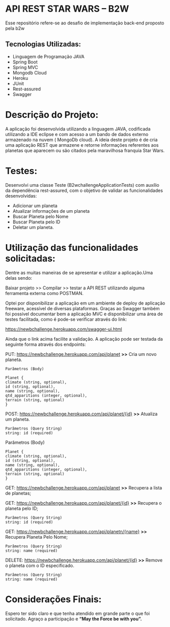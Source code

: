 # **API REST STAR WARS – B2W**

Esse repositório refere-se ao desafio de implementação back-end proposto pela b2w

## Tecnologias Utilizadas:

* Linguagem de Programação JAVA
* Spring Boot
* Spring MVC
* Mongodb Cloud
* Heroku
* JUnit
* Rest-assured
* Swagger

# Descrição do Projeto:
A aplicação foi desenvolvida utilizando a linguagem JAVA, codificada utilizando a IDE eclipse e com acesso a um bando de dados externo armazenado na nuvem ( MongoDb cloud). 
A ideia deste projeto é de cria uma aplicação REST que armazene e retorne informações referentes aos planetas que aparecem ou são citados pela maravilhosa franquia Star Wars. 

# Testes:

Desenvolvi uma classe Teste (B2wchallengeApplicationTests) com auxílio da dependência rest-assured, com o objetivo de validar as funcionalidades desenvolvidas: 

* Adicionar um planeta 
* Atualizar informações de um planeta 
* Buscar Planeta pelo Nome 
* Buscar Planeta pelo ID 
* Deletar um planeta.

# Utilização das funcionalidades solicitadas:

Dentre as muitas maneiras de se apresentar e utilizar a aplicação.Uma delas sendo:

Baixar projeto >> Compilar >> testar a API REST utilizando alguma ferramenta externa como POSTMAN.

Optei por disponibilizar a aplicação em um ambiente de deploy de aplicação freeware, acessível de diversas plataformas. Graças ao Swagger também foi possível documentar bem a aplicação MVC e disponibilizar uma área de testes facilitada, como é pode-se verificar através do link:

https://newbchallenge.herokuapp.com/swagger-ui.html


Ainda que o link acima facilite a validação. A aplicação pode ser testada da seguinte forma através dos endpoints:

PUT: https://newbchallenge.herokuapp.com/api/planet  **>>** Cria um novo planeta.
```
Parâmetros (Body)

Planet {
climate (string, optional),
id (string, optional),
name (string, optional),
qtd_apparitions (integer, optional),
terrain (string, optional)
}
```
POST: https://newbchallenge.herokuapp.com/api/planet/{id}  **>>** Atualiza um planeta.
```
Parâmetros (Query String)
string: id (required)
```
Parâmetros (Body)
```
Planet {
climate (string, optional),
id (string, optional),
name (string, optional),
qtd_apparitions (integer, optional),
terrain (string, optional)
}
```
GET: https://newbchallenge.herokuapp.com/api/planet  **>>** Recupera a lista de planetas;

GET:  https://newbchallenge.herokuapp.com/api/planet/{id} **>>** Recupera o planeta pelo ID;
```
Parâmetros (Query String)
string: id (required)
```

GET:  https://newbchallenge.herokuapp.com/api/planetn/{name} **>>** Recupera Planeta Pelo Nome;

```
Parâmetros (Query String)
string: name (required)

```

DELETE:  https://newbchallenge.herokuapp.com/api/planet/{id} **>>** Remove o planeta com o ID especificado.
```
Parâmetros (Query String)
string: name (required)

```

# Considerações Finais:

Espero ter sido claro e que tenha atendido em grande parte o que foi solicitado. Agraço a participação e  **“May the Force be with you”.**

